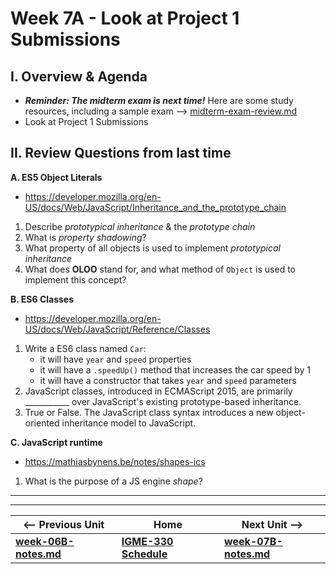 # Week 7A - Look at Project 1 Submissions

## I. Overview & Agenda
- ***Reminder: The midterm exam is next time!*** Here are some study resources, including a sample exam --> [midterm-exam-review.md](../exams/midterm-exam-review.md)
- Look at Project 1 Submissions

## II. Review Questions <a id="review-questions"></a> from last time

**A. ES5 Object Literals**
- https://developer.mozilla.org/en-US/docs/Web/JavaScript/Inheritance_and_the_prototype_chain
1. Describe *prototypical inheritance* & the *prototype chain*
2. What is *property shadowing*?
3. What property of all objects is used to implement *prototypical inheritance*
4. What does **OLOO** stand for, and what method of `Object` is used to implement this concept?

**B. ES6 Classes**
- https://developer.mozilla.org/en-US/docs/Web/JavaScript/Reference/Classes
1. Write a ES6 class named `Car`:
    - it will have `year` and `speed` properties
    - it will have a `.speedUp()` method that increases the car speed by 1
    - it will have a constructor that takes `year` and `speed` parameters
2. JavaScript classes, introduced in ECMAScript 2015, are primarily ___________ over JavaScript's existing prototype-based inheritance. 
3. True or False. The JavaScript class syntax introduces a new object-oriented inheritance model to JavaScript.

**C. JavaScript runtime**
- https://mathiasbynens.be/notes/shapes-ics
1. What is the purpose of a JS engine *shape*?
<hr><hr>

| <-- Previous Unit | Home | Next Unit -->
| --- | --- | --- 
| [**week-06B-notes.md**](week-06B-notes.md)     |  [**IGME-330 Schedule**](../schedule.md) | [**week-07B-notes.md**](week-07B-notes.md)
